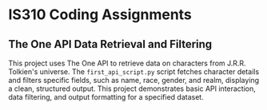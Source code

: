 # IS310 Coding Assignments

## The One API Data Retrieval and Filtering

This project uses The One API to retrieve data on characters from J.R.R. Tolkien's universe. The `first_api_script.py` script fetches character details and filters specific fields, such as name, race, gender, and realm, displaying a clean, structured output. This project demonstrates basic API interaction, data filtering, and output formatting for a specified dataset.

